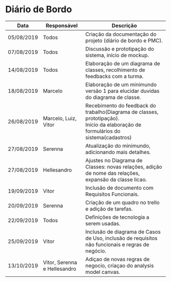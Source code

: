 # Diário de Bordo
|Data|Responsável|Descrição|
|----|-----------|---------|
|05/08/2019|Todos|Criação da documentação do projeto (diário de bordo e PMC).|
|07/08/2019|Todos|Discussão e prototipação do sistema, início de mockup.|
|14/08/2019|Todos|Elaboração de um diagrama de classes, recolhimento de feedbacks com a turma.|
|18/08/2019|Marcelo|Elaboração de um minimundo versão 1 para elucidar duvidas do diagrama de classe.|
|26/08/2019|Marcelo, Luiz, Vitor|Recebimento do feedback do trabalho(Diagrama de classes, prototipação).<br> Início da elaboração de formulários do sistema(cadastros)|
|27/08/2019|Serenna|Atualização do minimundo, adicionando mais detalhes.|
|27/08/2019|Hellesandro|Ajustes no Diagrama de Classes: novas relações, adição de nome das relações, expansão da classe licao.|
|19/09/2019|Vitor|Inclusão de documento com Requisitos Funcionais.|
|20/09/2019|Serenna|Criação de um quadro no trello e adição de tarefas.|
|22/09/2019|Todos|Definições de tecnologia a serem usadas.|
|25/09/2019|Vitor|Inclusão de diagrama de Casos de Uso, inclusão de requisitos não funcionais e regras de negócio.|
|13/10/2019|Vitor, Serenna e Hellesandro|Adiçao de novas regras de negocio, criaçao do analysis model canvas.|
